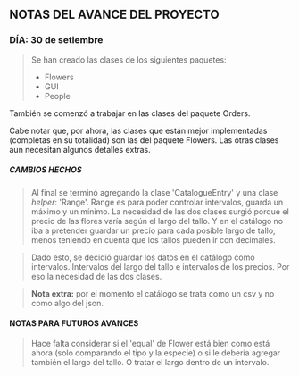 ## NOTAS DEL AVANCE DEL PROYECTO

### DÍA: 30 de setiembre
> Se han creado las clases de los siguientes paquetes:
> + Flowers
> + GUI
> + People

También se comenzó a trabajar en las clases del paquete Orders.

Cabe notar que, por ahora, las clases que están mejor implementadas (completas en su totalidad) son las del paquete Flowers. Las otras clases aun necesitan algunos detalles extras.

##### CAMBIOS HECHOS
> Al final se terminó agregando la clase 'CatalogueEntry' y una clase *helper*: 'Range'. Range es para poder controlar intervalos, guarda un máximo y un mínimo. La necesidad de las dos clases surgió porque el precio de las flores varía según el largo del tallo. Y en el catálogo no iba a pretender guardar un precio para cada posible largo de tallo, menos teniendo en cuenta que los tallos pueden ir con decimales.

> Dado esto, se decidió guardar los datos en el catálogo como intervalos. Intervalos del largo del tallo e intervalos de los precios. Por eso la necesidad de las dos clases. 

> **Nota extra:** por el momento el catálogo se trata como un csv y no como algo del json.

#### NOTAS PARA FUTUROS AVANCES
> Hace falta considerar si el 'equal' de Flower está bien como está ahora (solo comparando el tipo y la especie) o si le debería agregar también el largo del tallo. O tratar el largo dentro de un intervalo. 